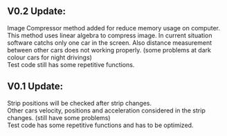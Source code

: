 ## V0.2 Update:<br>
Image Compressor method added for reduce memory usage on computer. This method uses linear algebra to compress image.
In current situation software catchs only one car in the screen. Also distance measurement between other cars does not working properly. (some problems at dark colour cars for night drivings) <br>
Test code still has some repetitive functions.

## V0.1 Update:<br>
Strip positions will be checked after strip changes.<br>
Other cars velocity, positions and acceleration considered in the strip changes. (still have some problems)<br>
Test code has some repetitive functions and has to be optimized.

